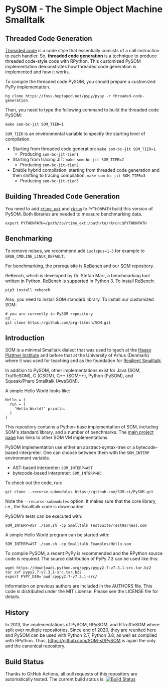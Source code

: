 PySOM - The Simple Object Machine Smalltalk
===========================================

Threaded Code Generation
------------

[Threaded code][1] is a code style that essentially consists of a call instruction to each handler.
So, **threaded code generation** is a technique to produce threaded code-style code with RPython.
This customized PySOM implementation demonstrates how threaded code generation is implemented and how it works.

To compile the threaded code PySOM, you should prepare a customized PyPy implementation.

    hg clone https://foss.heptapod.net/pypy/pypy -r threaded-code-generation

Then, you need to type the following command to build the threaded code PySOM:

    make som-bc-jit SOM_TIER=1

`SOM_TIER` is an environmental variable to specify the starting level of compilation.

- Starting from threaded code generation: `make som-bc-jit SOM_TIER=1`
    - Producing `som-bc-jit-tier1`
- Starting from tracing JIT: `make som-bc-jit SOM_TIER=2`
    - Producing `som-bc-jit-tier2`
- Enable hybrid compilation, starting from threaded code generation and then shifting to tracing compilation: `make som-bc-jit SOM_TIER=3`
    - Producing `som-bc-jit-tier3`

[1]: https://www.complang.tuwien.ac.at/forth/threaded-code.html

Building Threaded Code Generation
------------

You need to add [`rtime_ext`](https://github.com/prg-titech/rtime_ext) and [`rkrun`](https://github.com/3tty0n/rkrun) to `PYTHONPATH` build this version of PySOM.
Both libraries are needed to measure benchmarking data.

```shell
export PYTHONPATH=/path/to/rtime_ext:/path/to/rkrun:$PYTHONPATH
```

Benchmarking
------------

To remove noises, we recommend add `isolcpus=1-3` for example to `GRUB_CMDLINE_LINUX_DEFAULT`.

For benchmarking, the prerequisite is [ReBench][2] and our [SOM][3] repository.

ReBench, which is developed by Dr. Stefan Marr, a benchmarking tool written in Python.
ReBench is supported in Python 3. To install ReBench:

    pip3 install rebench

Also, you need to install SOM standard library.  To install our customized SOM:

    # you are currently in PySOM repository
    cd ..
    git clone https://github.com/prg-titech/SOM.git

[2]: https://github.com/smarr/ReBench
[3]: https://github.com/prg-titech/SOM

Introduction
------------

SOM is a minimal Smalltalk dialect that was used to teach at the [Hasso
Plattner Institute][SOM] and before that at the University of Århus
(Denmark) where it was used for teaching and as the foundation for [Resilient
Smalltalk][RS].

In addition to PySOM, other implementations exist for Java (SOM, TruffleSOM),
C (CSOM), C++ (SOM++), Python (PySOM), and Squeak/Pharo Smalltalk (AweSOM).

A simple Hello World looks like:

```Smalltalk
Hello = (
  run = (
    'Hello World!' println.
  )
)
```

This repository contains a Python-base implementation of SOM, including
SOM's standard library, and a number of benchmarks. The [main project
page][SOMst] has links to other SOM VM implementations.

PySOM implementation use either an abstract-syntax-tree or a
bytecode-based interpreter. One can choose between them with the `SOM_INTERP` environment variable.

 - AST-based interpreter: `SOM_INTERP=AST`
 - bytecode-based interpreter: `SOM_INTERP=BC`

To check out the code, run:

    git clone --recurse-submodules https://github.com/SOM-st/PySOM.git

Note the `--recurse-submodules` option. It makes sure that the core library,
i.e., the Smalltalk code is downloaded.

PySOM's tests can be executed with:

    SOM_INTERP=AST ./som.sh -cp Smalltalk TestSuite/TestHarness.som

A simple Hello World program can be started with:

    SOM_INTERP=AST ./som.sh -cp Smalltalk Examples/Hello.som

To compile PySOM, a recent PyPy is recommended and the RPython source
code is required. The source distribution of PyPy 7.3 can be used like this:

    wget https://downloads.python.org/pypy/pypy2.7-v7.3.1-src.tar.bz2
    tar xvf pypy2.7-v7.3.1-src.tar.bz2
    export PYPY_DIR=`pwd`/pypy2.7-v7.3.1-src/

Information on previous authors are included in the AUTHORS file. This code is
distributed under the MIT License. Please see the LICENSE file for details.


History
-------

In 2013, the implementations of PySOM, RPySOM, and RTruffleSOM where split
over multiple repositories. Since end of 2020, they are reunited here and PySOM
can be used with Python 2.7, Python 3.8, as well as compiled with RPython.
Thus, https://github.com/SOM-st/PySOM is again the only and the canonical
repository.


Build Status
------------

Thanks to GitHub Actions, all pull requests of this repository are automatically tested.
The current build status is: [![Build Status](https://github.com/SOM-st/PySOM/actions/workflows/ci.yml/badge.svg)](https://github.com/SOM-st/PySOM/actions)

 [SOM]: http://www.hpi.uni-potsdam.de/hirschfeld/projects/som/
 [SOMst]: https://travis-ci.org/SOM-st/
 [RS]:  http://dx.doi.org/10.1016/j.cl.2005.02.003
